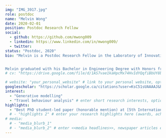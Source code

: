 ```yaml
---
img: "IMG_3917.jpg"
role: postdoc
name: "Melvin Wong"
date: 2020-02-01
position: Postdoc Research Fellow
social:
  - github: https://github.com/mwong009
  - linkedin: https://www.linkedin.com/in/mwong009/
  - twitter:
status: "Postdoc, 2020"
bio: "Melvin is a Postdoc Research Fellow in the Laboratory of Innovations in Transportation at Ryerson University supervised by [Dr. Bilal Farooq](../farooq-b). Melvin's research explores how generative modelling and machine learning can impact travel behaviour analysis and how it changes the way we look at choice modelling. In particular, measuring heterogeneity in 'Big Data' and using deep learning methods for optimization of complex choice models.


Melvin graduated with his Bachelor in Engineering Degree with Honors from [Nanyang Technological University (NTU)](https://www.ntu.edu.sg) in 2015 and defended his Ph.D. Dissertation in August 2019." # enter your short bio here (markdown format compatible)
# cv: "https://drive.google.com/file/d/1AS7vae1kaHpcMx74HvIdYQqfiBbUY8bQ/view?usp=sharing" # link to your CV online, optional

# website: "your_personal_website" # link to your personal website, optional
googlescholar: "https://scholar.google.ca/citations?user=KsC51sUAAAAJ&hl=en" # link to your google scholar profile, optional
interest:
  - "Generative modelling"
  - "Travel behaviour analysis" # enter short research interests, optional
highlights:
  - "Best PhD student-led paper (honorable mention) at [5th International Choice Modelling Conference 2017](http://www.icmconference.org.uk/index.php/icmc/ICMC2017)"
  # - "highlights 2" # enter your research highlights here (awards, achievements, etc.), optional
# media:
  # - "media_blurb_1"
  # - "media_blurb_2" # enter <<media headlines>>, newspaper articles etc...
---
```


